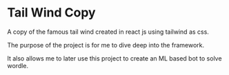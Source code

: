 # Tail Wind Copy

A copy of the famous tail wind created in react js using tailwind as css. 

The purpose of the project is for me to dive deep into the framework.

It also allows me to later use this project to create an ML based bot to solve wordle.